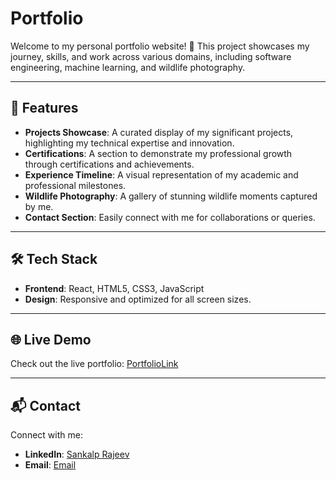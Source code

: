 # Portfolio

Welcome to my personal portfolio website! 🎨 This project showcases my journey, skills, and work across various domains, including software engineering, machine learning, and wildlife photography.

---

## 🚀 Features

- **Projects Showcase**: A curated display of my significant projects, highlighting my technical expertise and innovation.
- **Certifications**: A section to demonstrate my professional growth through certifications and achievements.
- **Experience Timeline**: A visual representation of my academic and professional milestones.
- **Wildlife Photography**: A gallery of stunning wildlife moments captured by me.
- **Contact Section**: Easily connect with me for collaborations or queries.

---

## 🛠️ Tech Stack

- **Frontend**: React, HTML5, CSS3, JavaScript
- **Design**: Responsive and optimized for all screen sizes.

---
## 🌐 Live Demo

Check out the live portfolio: [PortfolioLink](https://sankalp-rajeev.onrender.com/)

---

## 📬 Contact

Connect with me:

- **LinkedIn**: [Sankalp Rajeev]([linkedin.com/in/sankalp-rajeev/])
- **Email**: [Email](rajeevsankalp@gmail.com)
